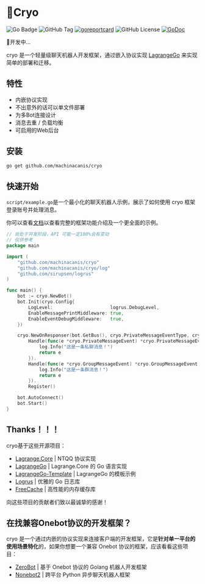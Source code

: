 # 🧊Cryo
![Go Badge](https://img.shields.io/badge/Go-1.24%2B-cyan?logo=go)
![GitHub Tag](https://img.shields.io/github/v/release/machinacanis/cryo)
[![goreportcard](https://img.shields.io/badge/go%20report-A+-brightgreen.svg?style=flat)](https://goreportcard.com/report/github.com/machinacanis/cryo)
![GitHub License](https://img.shields.io/github/license/machinacanis/cryo)
[![GoDoc](https://img.shields.io/badge/godoc-reference-blue)](http://pkg.go.dev/github.com/machinacanis/cryo)

🚧开发中...

cryo 是一个轻量级聊天机器人开发框架，通过嵌入协议实现  [LagrangeGo](https://github.com/LagrangeDev/LagrangeGo)  来实现简单的部署和迁移。

## 特性

- 内嵌协议实现
- 不出意外的话可以单文件部署
- 为多Bot连接设计
- 消息去重 / 负载均衡
- 可启用的Web后台

## 安装

```bash
go get github.com/machinacanis/cryo
```

## 快速开始

`script/example.go`是一个最小化的聊天机器人示例，展示了如何使用 cryo 框架登录账号并处理消息。

你可以查看[文档]()以查看完整的框架功能介绍及一个更全面的示例。

```go
// 尚处于开发阶段，API 可能一定100%会有变动
// 仅供参考
package main

import (
	"github.com/machinacanis/cryo"
	"github.com/machinacanis/cryo/log"
	"github.com/sirupsen/logrus"
)

func main() {
	bot := cryo.NewBot()
	bot.Init(cryo.Config{
		LogLevel:                     logrus.DebugLevel,
		EnableMessagePrintMiddleware: true,
		EnableEventDebugMiddleware:   true,
	})

	cryo.NewOnResponser(bot.GetBus(), cryo.PrivateMessageEventType, cryo.GroupMessageEventType).
		Handle(func(e *cryo.PrivateMessageEvent) *cryo.PrivateMessageEvent {
			log.Info("这是一条私聊消息！")
			return e
		}).
		Handle(func(e *cryo.GroupMessageEvent) *cryo.GroupMessageEvent {
			log.Info("这是一条群消息！")
			return e
		}).
		Register()

	bot.AutoConnect()
	bot.Start()
}

```

## Thanks！！！

cryo基于这些开源项目：

- [Lagrange.Core](https://github.com/LagrangeDev/Lagrange.Core) | NTQQ 协议实现
- [LagrangeGo](https://github.com/LagrangeDev/LagrangeGo) | Lagrange.Core 的 Go 语言实现
- [LagrangeGo-Template](https://github.com/ExquisiteCore/LagrangeGo-Template) | LagrangeGo 的模板示例
- [Logrus](https://github.com/sirupsen/logrus) | 优雅的 Go 日志库
- [FreeCache](https://github.com/coocood/freecache) | 高性能的内存缓存库

向这些项目的贡献者们致以最诚挚的感谢！

## 在找兼容Onebot协议的开发框架？

cryo 是一个通过内嵌的协议实现来连接客户端的开发框架，它是**针对单一平台的使用场景特化**的，如果你想要一个兼容 Onebot 协议的框架，应该看看这些项目：

- [ZeroBot](https://github.com/wdvxdr1123/ZeroBot) | 基于 Onebot 协议的 Golang 机器人开发框架
- [Nonebot2](https://github.com/nonebot/nonebot2) | 跨平台 Python 异步聊天机器人框架